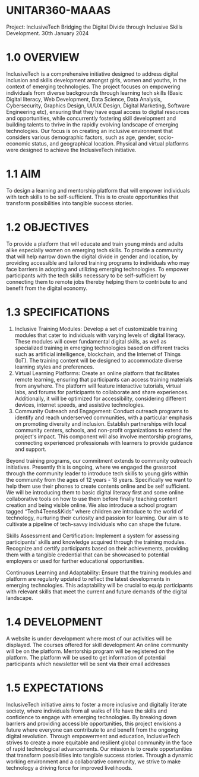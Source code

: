 # UNITAR360-MAAAS
Project: InclusiveTech
Bridging the Digital Divide through Inclusive Skills Development.
30th January 2024

# 1.0 OVERVIEW
InclusiveTech is a comprehensive initiative designed to address digital inclusion and skills development amongst girls, women and youths, in the context of emerging technologies. The project focuses on empowering individuals from diverse backgrounds through learning tech skills (Basic Digital literacy, Web Development, Data Science, Data Analysis, Cybersecurity, Graphics Design, UI/UX Design, Digital Marketing, Software Engineering etc), ensuring that they have equal access to digital resources and opportunities, while concurrently fostering skill development and building talents to thrive in the rapidly evolving landscape of emerging technologies. Our focus is on creating an inclusive environment that considers various demographic factors, such as age, gender, socio-economic status, and geographical location. Physical and virtual platforms were designed to achieve the InclusiveTech initiative.

# 1.1 AIM
To design a learning and mentorship platform that will empower individuals with tech skills to be self-sufficient. This is to create opportunities that transform possibilities into tangible success stories.

# 1.2 OBJECTIVES
To provide a platform that will educate and train young minds and adults alike especially women on emerging tech skills.
To provide a community that will help narrow down the digital divide in gender and location, by providing accessible and tailored training programs to individuals who may face barriers in adopting and utilizing emerging technologies. 
To empower participants with the tech skills necessary to be self-sufficient by connecting them to remote jobs thereby helping them to contribute to and benefit from the digital economy.

# 1.3 SPECIFICATIONS
1. Inclusive Training Modules:
Develop a set of customizable training modules that cater to individuals with varying levels of digital literacy. These modules will cover fundamental digital skills, as well as specialized training in emerging technologies based on different tracks such as artificial intelligence, blockchain, and the Internet of Things (IoT). The training content will be designed to accommodate diverse learning styles and preferences.
2. Virtual Learning Platforms:
Create an online platform that facilitates remote learning, ensuring that participants can access training materials from anywhere. The platform will feature interactive tutorials, virtual labs, and forums for participants to collaborate and share experiences. Additionally, it will be optimized for accessibility, considering different devices, internet speeds, and assistive technologies.
3. Community Outreach and Engagement:
Conduct outreach programs to identify and reach underserved communities, with a particular emphasis on promoting diversity and inclusion. Establish partnerships with local community centers, schools, and non-profit organizations to extend the project's impact.
This component will also involve mentorship programs, connecting experienced professionals with learners to provide guidance and support.

Beyond training programs, our commitment extends to community outreach initiatives. Presently this is ongoing, where we engaged the grassroot through the community leader to introduce tech skills to young girls within the community from the ages of 12 years - 18 years. Specifically we want to help them use their phones to create contents online and be self sufficient. We will be introducing them to basic digital literacy first and some online collaborative tools on how to use them before finally teaching content creation and being visible online.
We also introduce a school program tagged “Tech4Teens&Kids” where children are introduce to the world of technology, nurturing their curiosity and passion for learning. Our aim is to cultivate a pipeline of tech-savvy individuals who can shape the future. 

Skills Assessment and Certification:
Implement a system for assessing participants' skills and knowledge acquired through the training modules. Recognize and certify participants based on their achievements, providing them with a tangible credential that can be showcased to potential employers or used for further educational opportunities.

Continuous Learning and Adaptability:
Ensure that the training modules and platform are regularly updated to reflect the latest developments in emerging technologies. This adaptability will be crucial to equip participants with relevant skills that meet the current and future demands of the digital landscape.

# 1.4 DEVELOPMENT
A website is under development where most of our activities will be displayed. The courses offered for skill development
An online community will be on the platform.
Mentorship program will be registered on the platform.
The platform will be used to get information of potential participants which newsletter will be sent via their email addresses

# 1.5 EXPECTATIONS
InclusiveTech initiative aims to foster a more inclusive and digitally literate society, where individuals from all walks of life have the skills and confidence to engage with emerging technologies.
By breaking down barriers and providing accessible opportunities, this project envisions a future where everyone can contribute to and benefit from the ongoing digital revolution.
Through empowerment and education, InclusiveTech strives to create a more equitable and resilient global community in the face of rapid technological advancements.
Our mission is to create opportunities that transform possibilities into tangible success stories. Through a dynamic working environment and a collaborative community, we strive to make technology a driving force for improved livelihoods.

